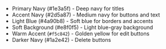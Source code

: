 - Primary Navy (#1e3a5f) - Deep navy for titles
- Accent Navy (#2d5a87) - Medium navy for buttons and text
- Light Blue (#4a90b8) - Soft blue for borders and accents
- Soft Background (#e8f0f5) - Light blue-gray background
- Warm Accent (`#f5c842`) - Golden yellow for edit buttons
- Darker Navy (#1a2e42) - Delete buttons
